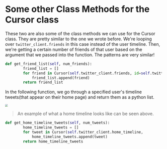 <!--title={Some other Class Methods for the Cursor class}-->

<!--badges={Web Development:}-->

# Some other Class Methods for the Cursor class

These two are also some of the class methods we can use for the Cursor class. They are pretty similar to the one we wrote before. We're looping over `twitter_client.friends` in this case instead of the user timeline. Then, we're getting a certain number of friends of that user based on the argument that we passed into the function. The patterns are very similar!

```python
def get_friend_list(self, num_friends):
        friend_list = []
        for friend in Cursor(self.twitter_client.friends, id=self.twitter_user).items(num_friends):
            friend_list.append(friend)
        return friend_list
```

In the following function, we go through a specified user's timeline tweets(that appear on their home page) and return them as a python list.

<img src="C:\Users\ismai\AppData\Roaming\Typora\typora-user-images\image-20200212194243590.png" style="zoom:50%;" />

>An example of what a home timeline looks like can be seen above.

```python
def get_home_timeline_tweets(self, num_tweets):
        home_timeline_tweets = []
        for tweet in Cursor(self.twitter_client.home_timeline, 			   id=self.twitter_user).items(num_tweets):
            home_timeline_tweets.append(tweet)
        return home_timeline_tweets
```

